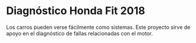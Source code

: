 # Diagnóstico Honda Fit 2018

Los carros pueden verse fácilmente como sistemas. Este proyecto sirve de apoyo en el diagnóstico de fallas relacionadas con el motor.